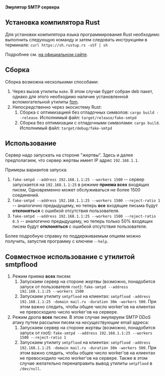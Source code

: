 **Эмулятор SMTP сервера**

## Установка компилятора Rust

Для установки компилятора языка программирования Rust необходимо выполнить следующую команду и затем следовать инструкциям в терминале: `curl https://sh.rustup.rs -sSf | sh`

Подробнее см. [на официальном сайте](https://www.rust-lang.org/en-US/install.html).

## Сборка

Сборка возможна несколькими способами:

1. Через вызов утилиты `make`. В этом случае будет собран deb пакет, однако для этого необходимо наличие установленной вспомогательной утилиты [fpm](https://github.com/jordansissel/fpm).
1. Непосредственно через экосистему Rust:
	1. Сборка с оптимизацией без отладочных символов: `cargo build --release`. Исполнимый файл: `target/release/fake-smtpd`
	1. Сборка без оптимизации с отладочными символами: `cargo build`. Исполнимый файл: `target/debug/fake-smtpd`

## Использование

Сервер надо запускать на стороне "жертвы". Здесь и далее предполагаем, что сервер жертвы имеет IP адрес `192.168.1.1`.

Примеры вариантов запуска:

1. `fake-smtpd --address 192.168.1.1:25 --workers 1500` -- сервер запускается на `192.168.1.1:25` в режиме **приема всех** входящих писем, Одновременно может обслуживаться не более 1500 соединений.
1. `fake-smtpd --address 192.168.1.1:25 --workers 1500 --reject-ratio 1` -- аналогично предыдущему, но теперь **все** входящие письма будут **отклоняться** с ошибкой отсутствия пользователя.
1. `fake-smtpd --address 192.168.1.1:25 --workers 1500 --reject-ratio 0.5` -- аналогично предыдущему, но теперь только 50% входящих писем будут **отклоняться** с ошибкой отсутствия пользователя.

Более подробную справку по поддерживаемым опциям можно получить, запустив программу с ключем `--help`.

## Совместное использование с утилитой **smtpflood**

1. Режим приема **всех** писем:
	1. Запускаем сервер на стороне *жертвы* (возможно, понадобится запуск от пользователя `root`): `fake-smtpd --address 192.168.1.1:25 --workers 1500`
	1. Запускаем утилиту `smtpflood` на клиентах: `smtpflood -address 192.168.1.1:25 -domain mail.ru -duration 30m -workers 500`. При этом важно следить, чтобы общее число worker'ов на клиентах не превосходило число worker'ов на сервере.
1. Режим дропа **всех** писем. В этом случае эмулируем SMTP DDoS атаку путем рассылки писем на *несуществующие* email адреса:
	1. Запускаем сервер на стороне *жертвы* (возможно, понадобится запуск от root): `fake-smtpd --address 192.168.1.1:25 --workers 1500 --reject-ratio 1`
	1. Запускаем утилиту `smtpflood` на клиентах: `smtpflood -address 192.168.1.1:25 -domain mail.ru -duration 30m -workers 500`. При этом важно следить, чтобы общее число worker'ов на клиентах не превосходило число worker'ов на сервере. Также в этом случае желательно перенаправить вывод утилиты `smtpflood` в `/dev/null`.
